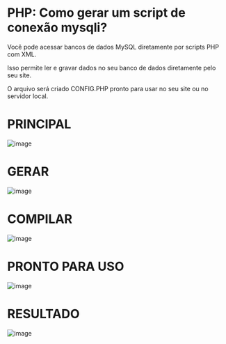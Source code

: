 # PHP: Como gerar um script de conexão mysqli?
Você pode acessar bancos de dados MySQL diretamente por scripts PHP com XML.

Isso permite ler e gravar dados no seu banco de dados diretamente pelo seu site.

O arquivo será criado CONFIG.PHP pronto para usar no seu site ou no servidor local.
# PRINCIPAL
![image](https://user-images.githubusercontent.com/87789002/141818296-bddc7704-07aa-4913-99c3-f323b86c9981.png)
# GERAR	
![image](https://user-images.githubusercontent.com/87789002/141818515-2fd1c6a7-b759-4777-8fe2-a5bfbe0b29ed.png)
# COMPILAR	
![image](https://user-images.githubusercontent.com/87789002/141818766-474ce655-231c-4442-a9a9-950decdd9e92.png)
# PRONTO PARA USO
![image](https://user-images.githubusercontent.com/87789002/141819113-91278000-5964-4f14-b10f-14a52880d775.png)
# RESULTADO
![image](https://user-images.githubusercontent.com/87789002/141819799-fff9f797-2c7c-49c9-9bf6-0de5c29d6400.png)

